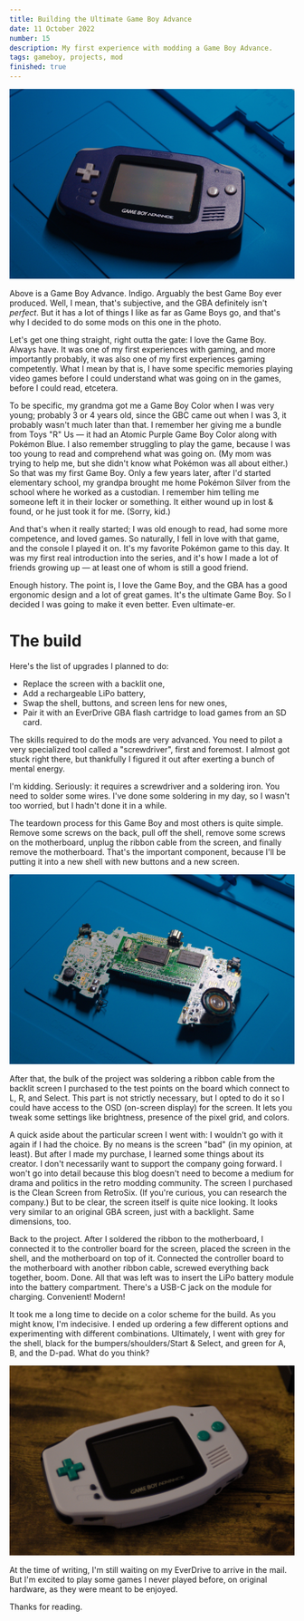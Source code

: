 ```yaml
---
title: Building the Ultimate Game Boy Advance
date: 11 October 2022
number: 15
description: My first experience with modding a Game Boy Advance.
tags: gameboy, projects, mod
finished: true
---
```


![Indigo GBA](../static/images/gba-mod/gba-before.jpg "Indigo GBA")

Above is a Game Boy Advance. Indigo. Arguably the best Game Boy ever produced. Well, I mean, that's subjective, and the GBA definitely isn't _perfect_. But it has a lot of things I like as far as Game Boys go, and that's why I decided to do some mods on this one in the photo.

Let's get one thing straight, right outta the gate: I love the Game Boy. Always have. It was one of my first experiences with gaming, and more importantly probably, it was also one of my first experiences gaming competently. What I mean by that is, I have some specific memories playing video games before I could understand what was going on in the games, before I could read, etcetera.

To be specific, my grandma got me a Game Boy Color when I was very young; probably 3 or 4 years old, since the GBC came out when I was 3, it probably wasn't much later than that. I remember her giving me a bundle from Toys "R" Us — it had an Atomic Purple Game Boy Color along with Pokémon Blue. I also remember struggling to play the game, because I was too young to read and comprehend what was going on. (My mom was trying to help me, but she didn't know what Pokémon was all about either.) So that was my first Game Boy. Only a few years later, after I'd started elementary school, my grandpa brought me home Pokémon Silver from the school where he worked as a custodian. I remember him telling me someone left it in their locker or something. It either wound up in lost & found, or he just took it for me. (Sorry, kid.)

And that's when it really started; I was old enough to read, had some more competence, and loved games. So naturally, I fell in love with that game, and the console I played it on. It's my favorite Pokémon game to this day. It was my first real introduction into the series, and it's how I made a lot of friends growing up — at least one of whom is still a good friend.

Enough history. The point is, I love the Game Boy, and the GBA has a good ergonomic design and a lot of great games. It's the ultimate Game Boy. So I decided I was going to make it even better. Even ultimate-er.

# The build

Here's the list of upgrades I planned to do:

- Replace the screen with a backlit one,
- Add a rechargeable LiPo battery,
- Swap the shell, buttons, and screen lens for new ones,
- Pair it with an EverDrive GBA flash cartridge to load games from an SD card.

The skills required to do the mods are very advanced. You need to pilot a very specialized tool called a "screwdriver", first and foremost. I almost got stuck right there, but thankfully I figured it out after exerting a bunch of mental energy.

I'm kidding. Seriously: it requires a screwdriver and a soldering iron. You need to solder some wires. I've done some soldering in my day, so I wasn't too worried, but I hadn't done it in a while.

The teardown process for this Game Boy and most others is quite simple. Remove some screws on the back, pull off the shell, remove some screws on the motherboard, unplug the ribbon cable from the screen, and finally remove the motherboard. That's the important component, because I'll be putting it into a new shell with new buttons and a new screen.

![GBA mobo](../static/images/gba-mod/gba-mobo.jpg "GBA mobo")

After that, the bulk of the project was soldering a ribbon cable from the backlit screen I purchased to the test points on the board which connect to L, R, and Select. This part is not strictly necessary, but I opted to do it so I could have access to the OSD (on-screen display) for the screen. It lets you tweak some settings like brightness, presence of the pixel grid, and colors.

A quick aside about the particular screen I went with: I wouldn't go with it again if I had the choice. By no means is the screen "bad" (in my opinion, at least). But after I made my purchase, I learned some things about its creator. I don't necessarily want to support the company going forward. I won't go into detail because this blog doesn't need to become a medium for drama and politics in the retro modding community. The screen I purchased is the Clean Screen from RetroSix. (If you're curious, you can research the company.) But to be clear, the screen itself is quite nice looking. It looks very similar to an original GBA screen, just with a backlight. Same dimensions, too.

Back to the project. After I soldered the ribbon to the motherboard, I connected it to the controller board for the screen, placed the screen in the shell, and the motherboard on top of it. Connected the controller board to the motherboard with another ribbon cable, screwed everything back together, boom. Done. All that was left was to insert the LiPo battery module into the battery compartment. There's a USB-C jack on the module for charging. Convenient! Modern!

It took me a long time to decide on a color scheme for the build. As you might know, I'm indecisive. I ended up ordering a few different options and experimenting with different combinations. Ultimately, I went with grey for the shell, black for the bumpers/shoulders/Start & Select, and green for A, B, and the D-pad. What do you think?

![GBA modded](../static/images/gba-mod/gba-after.jpg "GBA modded")

At the time of writing, I'm still waiting on my EverDrive to arrive in the mail. But I'm excited to play some games I never played before, on original hardware, as they were meant to be enjoyed.

Thanks for reading.
